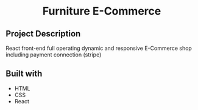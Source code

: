 <h1 align="center">Furniture E-Commerce</h1>

## Project Description

React front-end full operating dynamic and responsive E-Commerce shop including payment connection (stripe)

## Built with

- HTML
- CSS
- React
